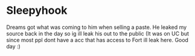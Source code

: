 # Sleepyhook
Dreams got what was coming to him when selling a paste. He leaked my source back in the day so ig ill leak his out to the public (It was on UC but since most ppl dont have a acc that has access to Fort ill leak here. Good day :)
